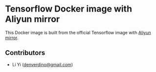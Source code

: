 # Tensorflow Docker image with Aliyun mirror

This Docker image is built from the official Tensorflow image with [Aliyun mirror](http://mirrors.aliyun.com/).

Contributors
-------------------
* Li Yi (denverdino@gmail.com)


